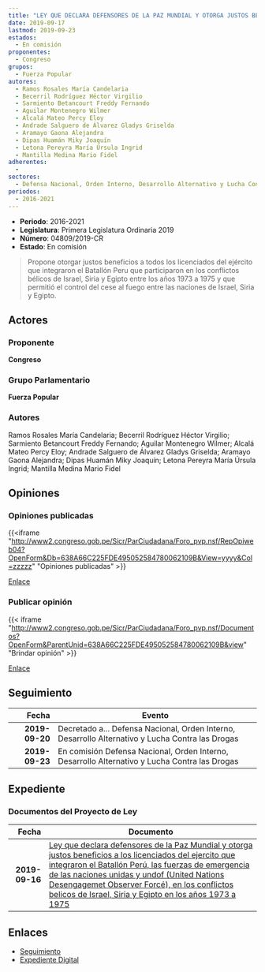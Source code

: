 ```yaml
---
title: "LEY QUE DECLARA DEFENSORES DE LA PAZ MUNDIAL Y OTORGA JUSTOS BENEFICIOS A LOS LICENCIADOS DEL EJÉRCITO QUE INTEGRARON EL BATALLÓN PERÚ, LAS FUERZAS DE EMERGENCIAS DE LAS NACIONES UNIDAS Y UNDOF (UNITED NATIONS DESENGAGAMET OBSERVER FORCÉ), EN LOS CONFLICTOS BÉLICOS DE ISRAEL, SIRIA Y EGIPTO EN LOS AÑOS 1973 A 1975"
date: 2019-09-17
lastmod: 2019-09-23
estados: 
  - En comisión
proponentes: 
  - Congreso
grupos: 
  - Fuerza Popular
autores: 
  - Ramos Rosales María Candelaria
  - Becerril Rodríguez Héctor Virgilio
  - Sarmiento Betancourt Freddy Fernando
  - Aguilar Montenegro Wilmer
  - Alcalá Mateo Percy Eloy
  - Andrade Salguero de Álvarez Gladys Griselda
  - Aramayo Gaona Alejandra
  - Dipas Huamán Miky Joaquín
  - Letona Pereyra María Úrsula Ingrid
  - Mantilla Medina Mario Fidel
adherentes: 
  - 
sectores: 
  - Defensa Nacional, Orden Interno, Desarrollo Alternativo y Lucha Contra las Drogas
periodos: 
  - 2016-2021
---
```


- **Periodo**: 2016-2021
- **Legislatura**: Primera Legislatura Ordinaria 2019
- **Número**: 04809/2019-CR
- **Estado**: En comisión

> Propone otorgar justos beneficios a todos los licenciados del ejército que integraron el Batallón Peru que participaron en los conflictos bélicos de Israel, Siria y Egipto entre los años 1973 a 1975 y que permitió el control del cese al fuego entre las naciones de Israel, Siria y Egipto.


## Actores

### Proponente

**Congreso**

### Grupo Parlamentario

**Fuerza Popular**

### Autores

Ramos Rosales María Candelaria; Becerril Rodríguez Héctor Virgilio; Sarmiento Betancourt Freddy Fernando; Aguilar Montenegro Wilmer; Alcalá Mateo Percy Eloy; Andrade Salguero de Álvarez Gladys Griselda; Aramayo Gaona Alejandra; Dipas Huamán Miky Joaquín; Letona Pereyra María Úrsula Ingrid; Mantilla Medina Mario Fidel


## Opiniones

### Opiniones publicadas

{{<iframe "http://www2.congreso.gob.pe/Sicr/ParCiudadana/Foro_pvp.nsf/RepOpiweb04?OpenForm&Db=638A66C225FDE495052584780062109B&View=yyyy&Col=zzzzz" "Opiniones publicadas" >}}

[Enlace](http://www2.congreso.gob.pe/Sicr/ParCiudadana/Foro_pvp.nsf/RepOpiweb04?OpenForm&Db=638A66C225FDE495052584780062109B&View=yyyy&Col=zzzzz)
### Publicar opinión

{{< iframe "http://www2.congreso.gob.pe/Sicr/ParCiudadana/Foro_pvp.nsf/Documentos?OpenForm&ParentUnid=638A66C225FDE495052584780062109B&view" "Brindar opinión" >}}

[Enlace](http://www2.congreso.gob.pe/Sicr/ParCiudadana/Foro_pvp.nsf/Documentos?OpenForm&ParentUnid=638A66C225FDE495052584780062109B&view)

## Seguimiento

| Fecha | Evento |
|------:|--------|
| **2019-09-20** | Decretado a... Defensa Nacional, Orden Interno, Desarrollo Alternativo y Lucha Contra las Drogas|
| **2019-09-23** | En comisión Defensa Nacional, Orden Interno, Desarrollo Alternativo y Lucha Contra las Drogas|


## Expediente


### Documentos del Proyecto de Ley

| Fecha | Documento |
|------:|--------|
| **2019-09-16** | [Ley que declara defensores de la Paz Mundial y otorga justos beneficios a los licenciados del ejercito que integraron el Batallón Perú, las fuerzas de emergencia de las naciones unidas y undof (United Nations Desengagemet Observer Forcé), en los conflictos belicos de Israel, Siria y Egipto en los años 1973 a 1975](http://www.leyes.congreso.gob.pe/Documentos/2016_2021/Proyectos_de_Ley_y_de_Resoluciones_Legislativas/PL0480920190916.pdf) |

## Enlaces 

- [Seguimiento](http://www2.congreso.gob.pe/Sicr/TraDocEstProc/CLProLey2016.nsf/f7fff46988ca05b1052578e100829cc7/853f40b92d12738405258478005cbe93?OpenDocument)
- [Expediente Digital](http://www2.congreso.gob.pe/Sicr/TraDocEstProc/CLProLey2016.nsf/f7fff46988ca05b1052578e100829cc7/853f40b92d12738405258478005cbe93?OpenDocument&Click=05257FB7005EB655.eb71d0cf91d8294e05256cdf006b5706/$Body/0.1C6C)
